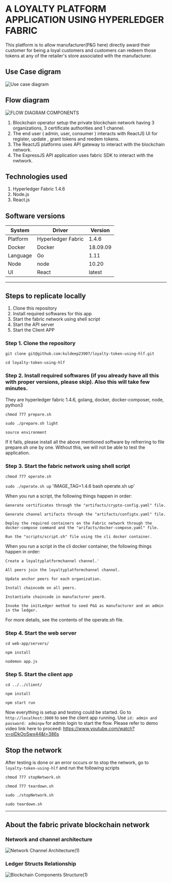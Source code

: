 # A LOYALTY PLATFORM APPLICATION USING HYPERLEDGER FABRIC

This platform is to allow manufacturer(P&G here) directly award their customer for being a loyal customers and customers can redeem those tokens at any of the retailer's store associated with the manufacturer.

## Use Case digram

![Use  case diagram](https://user-images.githubusercontent.com/24249646/82753965-8570f480-9de7-11ea-9e11-e1f6b3ed5dd3.jpg)

## Flow diagram

![FLOW DIAGRAM COMPONENTS](https://user-images.githubusercontent.com/24249646/82753974-91f54d00-9de7-11ea-90d5-8547da772015.jpg)

1. Blockchain operator setup the private blockchain network having 3 organizations, 3 certificate authorities and 1 channel.
2. The end user ( admin, user, consumer ) interacts with ReactJS UI for register, update , grant tokens and reedem tokens.
3. The ReactJS platforms uses API gateway to interact with the blockchain network.
4. The ExpressJS API application uses fabric SDK to interact with the nwtwork.

## Technologies used

1. Hyperledger Fabric 1.4.6
2. Node.js
3. React.js

## Software versions


| System | Driver | Version
| --- | --- | --- |
| Platform 						 | Hyperledger Fabric | 1.4.6
| Docker | Docker	| 18.09.09
| Language				 | Go		| 1.11
| Node 					 | node		| 10.20
| UI 					 | React			| latest

_____________________________________________________________________________________________________________________________
## Steps to replicate locally

1. Clone this repository
2. Install required softwares for this app
3. Start the fabric network using shell script
4. Start the API server
5. Start the Client APP

### Step 1. Clone the repository

`git clone git@github.com:kuldeep23907/loyalty-token-using-hlf.git`

`cd loyalty-token-using-hlf`

### Step 2. Install required softwares (if you already have all this with proper versions, please skip). Also this will take few minutes.

They are hyperledger fabric 1.4.6, golang, docker, docker-composer, node,  python3

`chmod 777 prepare.sh`

`sudo ./prepare.sh light`

`source environment`

If it fails, please install all the above mentioned software by refrerring to file prepare.sh one by one. Without this, we will not be able to test the application.

### Step 3. Start the fabric network using shell script

`chmod 777 operate.sh`

`sudo ./operate.sh up`
'IMAGE_TAG=1.4.6 bash operate.sh up'

When you run a script, the following things happen in order:

    Generate certificates through the "artifacts/crypto-config.yaml" file.
    
    Generate channel artifacts through the "artifacts/configtx.yaml" file.
    
    Deploy the required containers on the Fabric network through the docker-compose command and the "arifacts/docker-compose.yaml" file.
    
    Run the "scripts/script.sh" file using the cli docker container.

When you run a script in the cli docker container, the following things happen in order:

    Create a loyaltyplatformchannel channel.'
    
    All peers join the loyaltyplatformchannel channel.
    
    Update anchor peers for each organization.
    
    Install chaincode on all peers.
    
    Instantiate chaincode in manufacturer peer0.
    
    Invoke the initLedger method to seed P&G as manufacturer and an admin in the ledger.

For more details, see the contents of the operate.sh file.

### Step 4. Start the web server

`cd web-app/servers/`

`npm install`

`nodemon app.js`

### Step 5. Start the client app

`cd ../../client/`

`npm install`

`npm start run`

Now everything is setup and testing could be started. Go to `http://localhost:3000` to see the client app running. Use `id: admin and password: adminpw` for admin login to start the flow. Please refer to demo video link here to proceed: https://www.youtube.com/watch?v=olDkOoSwx44&t=386s

## Stop the network 

After testing is done or an error occurs or to stop the network, go to `loyalty-token-using-hlf` and run the following scripts

`chmod 777 stopNetwork.sh`

`chmod 777 teardown.sh`

`sudo ./stopNetwork.sh`

`sudo teardown.sh`

____________________________________________________________________________________________________________________________
## About the fabric private blockchain network

### Network and channel architecture

![Network    Channel Architecture(1)](https://user-images.githubusercontent.com/24249646/82753981-9cafe200-9de7-11ea-835c-3e78b3dd8c2c.jpg)

### Ledger Structs Relationship

![Blockchain  Components Structure(1)](https://user-images.githubusercontent.com/24249646/82754010-c10bbe80-9de7-11ea-9b85-9864315eb395.jpg)
